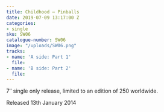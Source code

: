 ```yaml
---
title: Childhood – Pinballs
date: 2019-07-09 13:17:00 Z
categories:
- single
sku: SW06
catalogue-number: SW06
image: "/uploads/SW06.png"
tracks:
- name: 'A side: Part 1'
  file: 
- name: 'B side: Part 2'
  file: 
---
```


7″ single only release, limited to an edition of 250 worldwide.

Released 13th January 2014